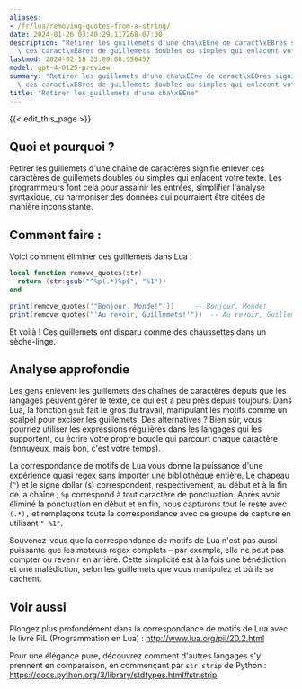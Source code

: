 ```yaml
---
aliases:
- /fr/lua/removing-quotes-from-a-string/
date: 2024-01-26 03:40:29.117268-07:00
description: "Retirer les guillemets d'une cha\xEEne de caract\xE8res signifie enlever\
  \ ces caract\xE8res de guillemets doubles ou simples qui enlacent votre texte. Les\u2026"
lastmod: 2024-02-18 23:09:08.956457
model: gpt-4-0125-preview
summary: "Retirer les guillemets d'une cha\xEEne de caract\xE8res signifie enlever\
  \ ces caract\xE8res de guillemets doubles ou simples qui enlacent votre texte. Les\u2026"
title: "Retirer les guillemets d'une cha\xEEne"
---
```


{{< edit_this_page >}}

## Quoi et pourquoi ?
Retirer les guillemets d'une chaîne de caractères signifie enlever ces caractères de guillemets doubles ou simples qui enlacent votre texte. Les programmeurs font cela pour assainir les entrées, simplifier l'analyse syntaxique, ou harmoniser des données qui pourraient être citées de manière inconsistante.

## Comment faire :
Voici comment éliminer ces guillemets dans Lua :

```lua
local function remove_quotes(str)
  return (str:gsub("^%p(.*)%p$", "%1"))
end

print(remove_quotes('"Bonjour, Monde!"'))     -- Bonjour, Monde!
print(remove_quotes("'Au revoir, Guillemets!'"))  -- Au revoir, Guillemets!
```

Et voilà ! Ces guillemets ont disparu comme des chaussettes dans un sèche-linge.

## Analyse approfondie
Les gens enlèvent les guillemets des chaînes de caractères depuis que les langages peuvent gérer le texte, ce qui est à peu près depuis toujours. Dans Lua, la fonction `gsub` fait le gros du travail, manipulant les motifs comme un scalpel pour exciser les guillemets. Des alternatives ? Bien sûr, vous pourriez utiliser les expressions régulières dans les langages qui les supportent, ou écrire votre propre boucle qui parcourt chaque caractère (ennuyeux, mais bon, c'est votre temps).

La correspondance de motifs de Lua vous donne la puissance d'une expérience quasi regex sans importer une bibliothèque entière. Le chapeau (`^`) et le signe dollar (`$`) correspondent, respectivement, au début et à la fin de la chaîne ; `%p` correspond à tout caractère de ponctuation. Après avoir éliminé la ponctuation en début et en fin, nous capturons tout le reste avec `(.*),` et remplaçons toute la correspondance avec ce groupe de capture en utilisant `" %1"`.

Souvenez-vous que la correspondance de motifs de Lua n'est pas aussi puissante que les moteurs regex complets – par exemple, elle ne peut pas compter ou revenir en arrière. Cette simplicité est à la fois une bénédiction et une malédiction, selon les guillemets que vous manipulez et où ils se cachent.

## Voir aussi
Plongez plus profondément dans la correspondance de motifs de Lua avec le livre PiL (Programmation en Lua) : http://www.lua.org/pil/20.2.html

Pour une élégance pure, découvrez comment d'autres langages s'y prennent en comparaison, en commençant par `str.strip` de Python : https://docs.python.org/3/library/stdtypes.html#str.strip
